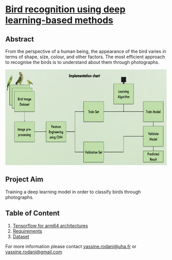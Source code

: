 # [Bird recognition using deep learning-based methods](https://github.com/yassine-rd/bird_species_classification/blob/master/Poster_en.pdf)

## Abstract
From the perspective of a human being, the appearance of the bird varies in terms of shape, size, colour, and other factors. The most efficient approach to recognise the birds is to understand about them through photographs.

<p align="center">
    <img src="https://github.com/yassine-rd/bird_species_classification/blob/master/images/implementation.png" width="600" height="300"  alt="Implementation chart"/>
</p>

## Project Aim
Training a deep learning model in order to classify birds through photographs.


## Table of Content

1) [Tensorflow for arm64 architectures](https://github.com/yassine-rd/bird_species_classification/blob/master/requirements/TENSORFLOW.md)
2) [Requirements](https://github.com/yassine-rd/bird_species_classification/blob/master/requirements/)
3) [Dataset](https://github.com/yassine-rd/bird_species_classification/blob/master/dataset/)

For more information please contact yassine.rodani@uha.fr or yassine.rodani@gmail.com
